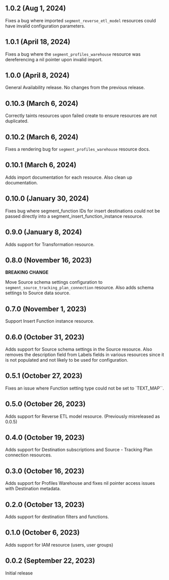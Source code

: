 ## 1.0.2 (Aug 1, 2024)
Fixes a bug where imported `segment_reverse_etl_model` resources could have invalid configuration parameters.

## 1.0.1 (April 18, 2024)
Fixes a bug where the `segment_profiles_warehouse` resource was dereferencing a nil pointer upon invalid import.

## 1.0.0 (April 8, 2024)
General Availability release. No changes from the previous release.

## 0.10.3 (March 6, 2024)
Correctly taints resources upon failed create to ensure resources are not duplicated.

## 0.10.2 (March 6, 2024)
Fixes a rendering bug for `segment_profiles_warehouse` resource docs.

## 0.10.1 (March 6, 2024)
Adds import documentation for each resource. Also clean up documentation.

## 0.10.0 (January 30, 2024)
Fixes bug where segment_function IDs for insert destinations could not be passed directly into a segment_insert_function_instance resource.

## 0.9.0 (January 8, 2024)
Adds support for Transformation resource.

## 0.8.0 (November 16, 2023)
**BREAKING CHANGE**

Move Source schema settings configuration to `segment_source_tracking_plan_connection` resource. Also adds schema settings to Source data source.

## 0.7.0 (November 1, 2023)
Support Insert Function instance resource.

## 0.6.0 (October 31, 2023)
Adds support for Source schema settings in the Source resource. Also removes the description field from Labels fields in various resources since it is not populated and not likely to be used for configuration.

## 0.5.1 (October 27, 2023)
Fixes an issue where Function setting type could not be set to `TEXT_MAP``.

## 0.5.0 (October 26, 2023)
Adds support for Reverse ETL model resource.
(Previously misreleased as 0.0.5)

## 0.4.0 (October 19, 2023)
Adds support for Destination subscriptions and Source - Tracking Plan connection resources.

## 0.3.0 (October 16, 2023)
Adds support for Profiles Warehouse and fixes nil pointer access issues with Destination metadata.

## 0.2.0 (October 13, 2023)
Adds support for destination filters and functions.

## 0.1.0 (October 6, 2023)
Adds support for IAM resource (users, user groups)

## 0.0.2 (September 22, 2023)
Initial release
